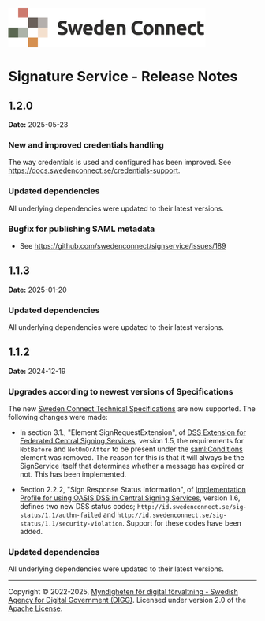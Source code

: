 ![Logo](images/sweden-connect.png)

# Signature Service - Release Notes

## 1.2.0

**Date:** 2025-05-23

### New and improved credentials handling

The way credentials is used and configured has been improved. See https://docs.swedenconnect.se/credentials-support.

### Updated dependencies

All underlying dependencies were updated to their latest versions.

### Bugfix for publishing SAML metadata

- See https://github.com/swedenconnect/signservice/issues/189

## 1.1.3

**Date:** 2025-01-20

### Updated dependencies

All underlying dependencies were updated to their latest versions.

## 1.1.2

**Date:** 2024-12-19

### Upgrades according to newest versions of Specifications

The new [Sweden Connect Technical Specifications](https://docs.swedenconnect.se/technical-framework/december-2024/index.html) are now supported. The following changes were made:

- In section 3.1., "Element SignRequestExtension", of [DSS Extension for Federated Central Signing Services](https://docs.swedenconnect.se/technical-framework/latest/09_-_DSS_Extension_for_Federated_Signing_Services.html), version 1.5, the requirements for `NotBefore` and `NotOnOrAfter` to be present under the <saml:Conditions> element was removed. The reason for this is that it will always be the SignService itself that determines whether a message has expired or not. This has been implemented.

- Section 2.2.2, "Sign Response Status Information", of [Implementation Profile for using OASIS DSS in Central Signing Services](https://docs.swedenconnect.se/technical-framework/latest/07_-_Implementation_Profile_for_using_DSS_in_Central_Signing_Services.html), version 1.6, defines two new DSS status codes; `http://id.swedenconnect.se/sig-status/1.1/authn-failed` and `http://id.swedenconnect.se/sig-status/1.1/security-violation`. Support for these codes have been added.

### Updated dependencies

All underlying dependencies were updated to their latest versions.

-----

Copyright &copy; 2022-2025, [Myndigheten för digital förvaltning - Swedish Agency for Digital Government (DIGG)](http://www.digg.se). Licensed under version 2.0 of the [Apache License](http://www.apache.org/licenses/LICENSE-2.0).
